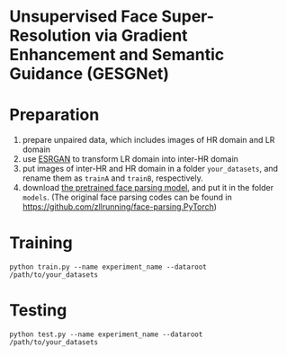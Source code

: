 # Unsupervised Face Super-Resolution via Gradient Enhancement and Semantic Guidance (GESGNet)
# Preparation

1. prepare unpaired data, which includes images of HR domain and LR domain
2. use [ESRGAN](https://github.com/xinntao/BasicSR) to transform LR domain into inter-HR domain
3. put images of inter-HR and HR domain in a folder `your_datasets`, and rename them as `trainA` and `trainB`, respectively.
4. download [the pretrained face parsing model](https://drive.google.com/file/d/154JgKpzCPW82qINcVieuPH3fZ2e0P812/view), and put it in the folder `models`. (The original face parsing codes can be found in https://github.com/zllrunning/face-parsing.PyTorch)
# Training
`python train.py --name experiment_name --dataroot /path/to/your_datasets`
# Testing
`python test.py --name experiment_name --dataroot /path/to/your_datasets`
 
